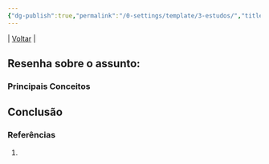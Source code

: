 ```yaml
---
{"dg-publish":true,"permalink":"/0-settings/template/3-estudos/","title":"{{title}}","tags":["pessoal/estudos","pessoal/quaseumdev","atividades"]}
---
```


| [Voltar](index) |
## Resenha sobre o assunto:

### Principais Conceitos

## Conclusão

### Referências
1. 
